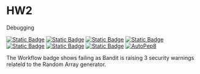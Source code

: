 # HW2
Debugging

[![Static Badge][python-badge]][python-url]
[![Static Badge][apache-badge]][apache-url]
[![Static Badge][linux-badge]][linux-url]
[![Static Badge][autopep8-badge]][python-url]
[![Static Badge][pylint-badge]][pylint-url]
[![Static Badge][bandit-badge]][bandit-url]
[![Static Badge][workflow-badge]][workflow-url]
[![AutoPep8](https://github.com/SoftwareEngineering-HomeWork/HW2/actions/workflows/python-app.yml/badge.svg)](https://github.com/SoftwareEngineering-HomeWork/HW2/actions/workflows/python-app.yml?query=workflow%3A"Formatting+with+autopep8")

[python-badge]:https://img.shields.io/badge/python-v13.3-green
[python-url]:https://docs.python.org/3.13/whatsnew/3.13.html

[apache-badge]:https://img.shields.io/badge/Apache_License-2.0-green
[apache-url]:https://www.apache.org/licenses/LICENSE-2.0

[linux-badge]:https://img.shields.io/badge/linux-6.10-green
[linux-url]:https://www.linux.org/

[autopep8-badge]:https://img.shields.io/badge/autopep8-green
[autopep8-url]:https://pypi.org/project/autopep8/

[pylint-badge]:https://img.shields.io/badge/pylint-green
[pylint-url]:https://pypi.org/project/pylint/

[bandit-badge]:https://img.shields.io/badge/bandit-green
[bandit-url]:https://bandit.readthedocs.io/en/latest/

[workflow-badge]:https://github.com/SoftwareEngineering-HomeWork/HW2/actions/workflows/python-app.yml/badge.svg
[workflow-url]:https://github.com/SoftwareEngineering-HomeWork/HW2/actions

The Workflow badge shows failing as Bandit is raising 3 security warnings relateld to the Random Array generator.
